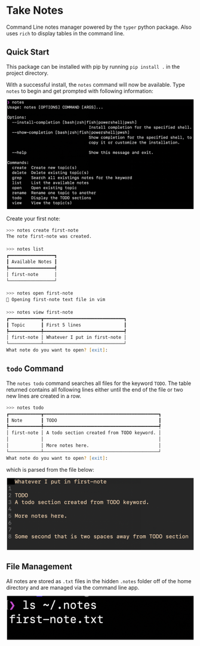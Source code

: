 # Take Notes

Command Line notes manager powered by the `typer` python package. Also uses `rich` to display tables in the command line.

## Quick Start

This package can be installed with pip by running `pip install .` in the project directory.  

With a successful install, the `notes` command will now be available. Type `notes` to begin and get prompted with following information:

<p align="center">
  <img src="images/notes-quick-start.png" width="500"/>
</p>

Create your first note:
```zsh
>>> notes create first-note
The note first-note was created.

>>> notes list
┏━━━━━━━━━━━━━━━━━┓
┃ Available Notes ┃
┡━━━━━━━━━━━━━━━━━┩
│ first-note      │
└─────────────────┘

>>> notes open first-note
💬 Opening first-note text file in vim

>>> notes view first-note
┏━━━━━━━━━━━━┳━━━━━━━━━━━━━━━━━━━━━━━━━━━━━━┓
┃ Topic      ┃ First 5 lines                ┃
┡━━━━━━━━━━━━╇━━━━━━━━━━━━━━━━━━━━━━━━━━━━━━┩
│ first-note │ Whatever I put in first-note │
└────────────┴──────────────────────────────┘
What note do you want to open? [exit]:

```

## `todo` Command

The `notes todo` command searches all files for the keyword `TODO`. The table returned contains all following lines either until the end of the file or two new lines are created in a row.

```zsh
>>> notes todo
┏━━━━━━━━━━━━┳━━━━━━━━━━━━━━━━━━━━━━━━━━━━━━━━━━━━━━━━━━━┓
┃ Note       ┃ TODO                                      ┃
┡━━━━━━━━━━━━╇━━━━━━━━━━━━━━━━━━━━━━━━━━━━━━━━━━━━━━━━━━━┩
│ first-note │ A todo section created from TODO keyword. │
│            │                                           │
│            │ More notes here.                          │
└────────────┴───────────────────────────────────────────┘
What note do you want to open? [exit]:

```

which is parsed from the file below:

<p align="center">
  <img src="images/todo-note-file.png" width="500"/>
</p>



## File Management

All notes are stored as `.txt` files in the hidden `.notes` folder off of the home directory and are managed via the command line app.

<p align="center">
  <img src="images/file-manage.png" width="500"/>
</p>

